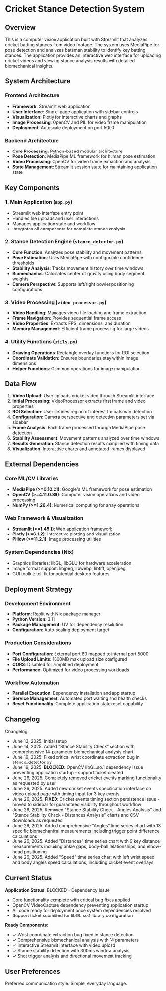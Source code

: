 # Cricket Stance Detection System

## Overview

This is a computer vision application built with Streamlit that analyzes cricket batting stances from video footage. The system uses MediaPipe for pose detection and analyzes batsman stability to identify key batting stances. The application provides an interactive web interface for uploading cricket videos and viewing stance analysis results with detailed biomechanical insights.

## System Architecture

### Frontend Architecture
- **Framework**: Streamlit web application
- **User Interface**: Single-page application with sidebar controls
- **Visualization**: Plotly for interactive charts and graphs
- **Image Processing**: OpenCV and PIL for video frame manipulation
- **Deployment**: Autoscale deployment on port 5000

### Backend Architecture
- **Core Processing**: Python-based modular architecture
- **Pose Detection**: MediaPipe ML framework for human pose estimation
- **Video Processing**: OpenCV for video frame extraction and analysis
- **State Management**: Streamlit session state for maintaining application state

## Key Components

### 1. Main Application (`app.py`)
- Streamlit web interface entry point
- Handles file uploads and user interactions
- Manages application state and workflow
- Integrates all components for complete stance analysis

### 2. Stance Detection Engine (`stance_detector.py`)
- **Core Function**: Analyzes pose stability and movement patterns
- **Pose Estimation**: Uses MediaPipe with configurable confidence thresholds
- **Stability Analysis**: Tracks movement history over time windows
- **Biomechanics**: Calculates center of gravity using body segment weights
- **Camera Perspective**: Supports left/right bowler positioning configurations

### 3. Video Processing (`video_processor.py`)
- **Video Handling**: Manages video file loading and frame extraction
- **Frame Navigation**: Provides sequential frame access
- **Video Properties**: Extracts FPS, dimensions, and duration
- **Memory Management**: Efficient frame processing for large videos

### 4. Utility Functions (`utils.py`)
- **Drawing Operations**: Rectangle overlay functions for ROI selection
- **Coordinate Validation**: Ensures boundaries stay within image dimensions
- **Helper Functions**: Common operations for image manipulation

## Data Flow

1. **Video Upload**: User uploads cricket video through Streamlit interface
2. **Initial Processing**: VideoProcessor extracts first frame and video properties
3. **ROI Selection**: User defines region of interest for batsman detection
4. **Configuration**: Camera perspective and detection parameters set via sidebar
5. **Frame Analysis**: Each frame processed through MediaPipe pose detection
6. **Stability Assessment**: Movement patterns analyzed over time windows
7. **Results Generation**: Stance detection results compiled with timing data
8. **Visualization**: Interactive charts and annotated frames displayed

## External Dependencies

### Core ML/CV Libraries
- **MediaPipe (>=0.10.21)**: Google's ML framework for pose estimation
- **OpenCV (>=4.11.0.86)**: Computer vision operations and video processing
- **NumPy (>=1.26.4)**: Numerical computing for array operations

### Web Framework & Visualization
- **Streamlit (>=1.45.1)**: Web application framework
- **Plotly (>=6.1.2)**: Interactive plotting and visualization
- **Pillow (>=11.2.1)**: Image processing utilities

### System Dependencies (Nix)
- Graphics libraries: libGL, libGLU for hardware acceleration
- Image format support: libjpeg, libwebp, libtiff, openjpeg
- GUI toolkit: tcl, tk for potential desktop features

## Deployment Strategy

### Development Environment
- **Platform**: Replit with Nix package manager
- **Python Version**: 3.11
- **Package Management**: UV for dependency resolution
- **Configuration**: Auto-scaling deployment target

### Production Considerations
- **Port Configuration**: External port 80 mapped to internal port 5000
- **File Upload Limits**: 1000MB max upload size configured
- **CORS**: Disabled for simplified deployment
- **Performance**: Optimized for video processing workloads

### Workflow Automation
- **Parallel Execution**: Dependency installation and app startup
- **Service Management**: Automated port waiting and health checks
- **Reset Functionality**: Complete application state reset capability

## Changelog

Changelog:
- June 13, 2025. Initial setup
- June 14, 2025. Added "Stance Stability Check" section with comprehensive 14-parameter biomechanical analysis chart
- June 19, 2025. Fixed critical wrist coordinate extraction bug in stance_detector.py
- June 19, 2025. **BLOCKED**: OpenCV libGL.so.1 dependency issue preventing application startup - support ticket created
- June 26, 2025. Completely removed cricket events marking functionality as requested by user
- June 26, 2025. Added new cricket events specification interface on video upload page with timing input for 3 key events
- June 26, 2025. **FIXED**: Cricket events timing section persistence issue - moved to sidebar for guaranteed visibility throughout workflow
- June 26, 2025. Removed "Stance Stability Check - Angles Analysis" and "Stance Stability Check - Distances Analysis" charts and CSV downloads as requested
- June 26, 2025. Added comprehensive "Angles" time series chart with 13 specific biomechanical measurements including trigger point difference calculations
- June 26, 2025. Added "Distances" time series chart with 9 key distance measurements including ankle gaps, body-ball relationships, and elbow-head positioning
- June 26, 2025. Added "Speed" time series chart with left wrist speed and body angles speed calculations, including cricket event overlays

## Current Status

**Application Status**: BLOCKED - Dependency Issue
- Core functionality complete with critical bug fixes applied
- OpenCV VideoCapture dependency preventing application startup
- All code ready for deployment once system dependencies resolved
- Support ticket submitted for libGL.so.1 library configuration

**Ready Components**:
- ✓ Wrist coordinate extraction bug fixed in stance detection
- ✓ Comprehensive biomechanical analysis with 14 parameters
- ✓ Interactive Streamlit interface with video upload
- ✓ Stance stability detection with 300ms window analysis
- ✓ Shot trigger analysis and directional movement tracking

## User Preferences

Preferred communication style: Simple, everyday language.